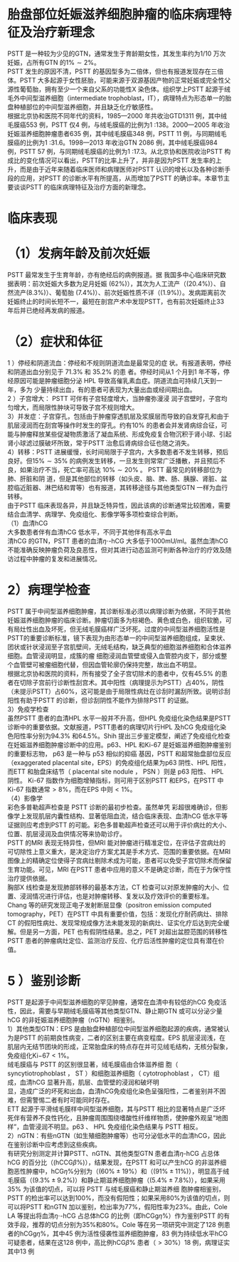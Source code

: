# 胎盘部位妊娠滋养细胞肿瘤的临床病理特征及治疗新理念  
PSTT 是一种较为少见的GTN，通常发生于育龄期女性，其发生率约为1/10 万次妊娠，占所有GTN 的$1\%\sim2\%$。  
PSTT 发生的原因不清，PSTT 的基因型多为二倍体，但也有报道发现存在三倍体。PSTT 大多起源于女性胚胎，可能来源于双源基因产物的正常妊娠或完全性父源性葡萄胎，拥有至少一个来自父系的功能性X 染色体。组织学上PSTT 起源于绒毛外中间型滋养细胞（intermediate trophoblast，IT），病理特点为形态单一的胎盘种植部位的中间型滋养细胞，并且缺乏化疗敏感性。  
根据北京协和医院不同年代的资料，1985—2000 年共收治GTD1311 例，其中绒毛膜癌553 例，PSTT 仅4 例，与绒毛膜癌的比例为1 ∶138。2000—2005 年收治妊娠滋养细胞肿瘤患者635 例，其中绒毛膜癌348 例，PSTT 11 例，与同期绒毛膜癌的比例为1 ∶31.6。1998—2013 年收治GTN 2086 例，其中绒毛膜癌984 例，PSTT 57 例，与同期绒毛膜癌的比例为1 ∶17.3。从北京协和医院收治PSTT 构成比的变化情况可以看出，PSTT的比率上升了，并非是因为PSTT 发生率的上升，而是由于近年来随着临床医师和病理医师对PSTT 认识的增长以及各种诊断手段的应用，对PSTT 的诊断水平有所提高，从而增加了PSTT 的确诊率。本章节主要谈谈PSTT 的临床病理特征及治疗方面的新理念。  
#  临床表现  
# （1）发病年龄及前次妊娠  
PSTT  最常发生于生育年龄，亦有绝经后的病例报道。据 我国多中心临床研究数据表明：前次妊娠大多数为足月妊娠
$(62\%)$），其次为人工流产（$(20.4\%)$）、自然流产$(8.3\%)$）、葡萄胎
$\left(7.4\%\right)$）、前次妊娠性质不详（$(1.9\%)$）。发病距离前次妊娠终止的时间长短不一，最短在剖宫产术中发现PSTT，也有前次妊娠终止33 年后并已绝经再发病的报道。  
# （2）症状和体征  
1 ）停经和阴道流血：停经和不规则阴道流血是最常见的症 状。有报道表明，停经和阴道出血分别见于 $71.3\%$  和 $35.2\%$  的患 者。停经时间从1 个月到1 年不等，停经原因可能是肿瘤细胞分泌 HPL  导致高催乳素血症。阴道流血可持续几天到一年，多为 少量持续出血，有的患者可表现为大量出血或经间期出血。  
2 ）子宫增大： PSTT  可伴有子宫轻度增大，当肿瘤弥漫浸 润子宫壁时，子宫均匀增大，而局限性肿块可导致子宫不规则增大。  
3）并发症：子宫穿孔，包括由于肿瘤穿透肌层及浆膜层而导致的自发穿孔和由于肌层浸润而在刮宫等操作时发生的穿孔。约有$10\%$ 的患者会并发肾病综合征，可能与肿瘤释放某些促凝物质激活了凝血系统、形成免疫复合物沉积于肾小球、引起肾小球滤过膜破坏所致，常于PSTT 治愈后肾病综合征也随之消失。  
4）转移：PSTT 进展缓慢，长时间局限于子宫内，大多数患者不发生转移，预后良好。但$15\%\sim35\%$ 的病例发生转移，一旦发生则常常广泛播散，并且预后不良，如果治疗不当，死亡率可高达 $10\%\sim20\%$ 。 PSTT  最常见的转移部位为肺、肝脏和阴 道，但是其他部位的转移（如头皮、脑、脾、肠、胰腺、肾脏、盆腔临近脏器、淋巴结和胃等）也有报道，其转移途径与其他类型GTN 一样为血行转移。  
由于PSTT 临床表现各异，并且缺乏特异性，因此该病的诊断通常比较困难，需要结合血清学、病理学、免疫组化、影像学等多项检查综合判断。  
（1）血清hCG  
大多数患者伴有血清hCG 低水平，不同于其他伴有高水平血  
清hCG 的GTN，PSTT 患者的血清$\eta\cdot$-hCG 大多低于$1000\mathrm{mU/ml}$。虽然血清hCG 不能准确反映肿瘤负荷及良恶性，但对其进行动态监测可判断各种治疗的疗效及随访过程中肿瘤的复发和进展情况。  
# 2）病理学检查  
PSTT 属于中间型滋养细胞肿瘤，其诊断标准必须以病理诊断为依据，不同于其他妊娠滋养细胞肿瘤的临床诊断。肿瘤切面多为棕褐色、黄色或白色，组织软脆，可有局灶性出血及坏死，但无绒毛膜癌样广泛坏死。过度的中间型滋养细胞活性是PSTT的重要诊断标准，镜下表现为由形态单一的中间型滋养细胞组成，呈束状、团状或针状浸润至子宫肌壁间，无绒毛结构，缺乏典型的细胞滋养细胞和合体滋养细胞。血管浸润明显，成簇的瘤 细胞浸润血管壁或侵入血管腔内皮下，部分或整个血管壁可被瘤细胞代替，但因血管轮廓仍保持完整，故出血不明显。  
根据北京协和医院的资料，所有接受了全子宫切除术的患者中，仅有$45.5\%$ 的患者在切除子宫前行诊断性刮宫术。其中阳性（病理提示为PSTT）占$40\%$，阴性（未提示PSTT）占$60\%$，这可能是由于局限性病灶在诊刮时漏刮所致。说明诊刮阳性有助于PSTT 的诊断，但诊刮阴性不能作为排除PSTT 的证据。  
3）免疫学检查  
虽然PSTT 患者的血清HPL 水平一般并不升高，但HPL 免疫组化染色结果是PSTT 诊断中的重要依据。文献报道，PSTT患者的病理切片行HPL 及hCG 免疫组化染色阳性率分别为$94.3\%$ 和$64.5\%$。Shih 提出三步鉴定模型，阐述了免疫组化检查在妊娠滋养细胞肿瘤诊断中的应用。p63、HPL 和Ki-67 是妊娠滋养细胞肿瘤鉴别的重要标志物， p63  是一种与 p53  相似的抑癌 基因，PSTT 和超常胎盘部位反应（exaggerated placental site，EPS）的免疫组化结果为p63 阴性、HPL 阳性，而ETT 和胎盘床结节（ placental site nodule ， PSN ）则是 p63  阳性、 HPL  阴性。 Ki-67 指数作为细胞增殖指标，则可用于区别PSTT 和EPS，在PSTT 中Ki-67 指数通常$>8\%$，而在EPS 中则$<1\%$。  
（4）影像学  
彩色多普勒超声检查是 PSTT  诊断的最初步检查。虽然单凭 彩超很难确诊，但影像学上发现肌层内囊性结构、显著低阻血流，结合临床表现、血清hCG 低水平等证据则应考虑到PSTT 的可能。彩色多普勒超声检查还可以用于评价病灶的大小、位置、肌层浸润及血供情况等来协助诊疗。  
PSTT 的MRI 表现无特异性，但MRI 能对肿瘤进行精准定位，在评估子宫病灶的可切除性上意义重大，是决定治疗方案尤其是手术方式、范围的重要依据。在MRI 图像上的精确定位使得子宫病灶剔除术成为可能，患者可以免受子宫切除术而保留生育功能。可见，MRI 在PSTT 患者中应用的意义不是确定诊断，而在于为保守性治疗提供依据。  
胸部X 线检查是发现肺部转移的最基本方法，CT 检查可以对原发肿瘤的大小、位置、浸润情况进行评估，也是对肿瘤转移、复发以及疗效评价的重要标准。  
Chang 等的研究发现正电子发射断层显像（positron emission computed tomography，PET）在PSTT 中具有重要价值，包括：发现化疗耐药病灶、排除CT 的假阳性病灶、发现常规成像方法未能发现的新病灶、证实化疗后达到完全缓解。但是另一方面，PET 也有假阴性结果。总之，PET 对超出盆腔范围的转移性PSTT 患者的肿瘤病灶定位、监测治疗反应、化疗后活性肿瘤的定位具有潜在价值。  
# 5 ）鉴别诊断  
PSTT 是起源于中间型滋养细胞的罕见肿瘤，通常在血清中有较低的hCG 免疫活性，因此，需要与早期绒毛膜癌等其他类型GTN、静止期GTN 或可以分泌少量hCG 的非妊娠滋养细胞肿瘤（nGTN）相鉴别。  
1）其他类型GTN：EPS 是由胎盘种植部位中间型滋养细胞起源的疾病，通常被认为是PSTT 的前期良性病变，二者的区别主要在病变程度。EPS 肌层浸润浅，在肌层内无结节团块的形成，正常胎盘床的特点存在并可见绒毛结构，无核分裂象，免疫组化$\mathrm{Ki-}67<1\%$。  
绒毛膜癌与 PSTT  的区别很显著，绒毛膜癌由合体滋养细 胞（ syncytiotrophoblast ， ST ）和细胞滋养细胞（ cytotrophoblast ， CT）组成，血清hCG 显著升高，肌层、血管壁的浸润和破坏明  
显，造成广泛的坏死和出血，血清hCG免疫组化染色呈强阳性，二者鉴别并不困难，但需警惕二者有时可能同时存在。  
ETT 起源于平滑绒毛膜样中间型滋养细胞，其与PSTT 相比的显著特点是广泛坏死伴有营养不良性钙化，且肿瘤周围围绕嗜酸性纤维样物质，使肿瘤外观呈“地图样”，血管浸润不明显。p63 、 HPL  免疫组化染色结果与 PSTT  相反。  
2）nGTN：有些nGTN（如生殖细胞肿瘤等）也可分泌低水平的血清hCG，因此在鉴别诊断中应考虑到这些疾病。  
有研究分别测定并计算PSTT、nGTN、其他类型GTN 患者血清$\eta$-hCG 占总体hCG 的百分比（$\left(\mathrm{hCCG}\beta\%\right)$），结果发现，在PSTT 和可以产生hCG 的非滋养细胞恶性肿瘤中，$\mathrm{hCG}\eta\%$分别为（$(60\%\pm19\%$）和（$(91\%\pm11\%)$），明显高于绒毛膜癌（$(9.3\%\pm9.2\%)$）和静止期滋养细胞肿瘤（$(5.4\%\pm7.8\%)$），如果采用 $35\%$ 为该值的切点，可以将 PSTT  与绒毛膜癌和静止期滋养细 胞肿瘤相鉴别，PSTT 的检出率可以达到$100\%$，而没有假阳性；如果采用$80\%$为该值的切点，则可以将PSTT 和nGTN 加以鉴别，检出率为$77\%$，假阳性率为$23\%$。由此，Cole LA 等提出将血清$\eta\cdot$-hCG 占总体hCG 的比例（即$\mathrm{hCGg}\eta\%$）作为鉴别PSTT 的有效手段，推荐的切点分别为$35\%$和$80\%$。Cole 等在另一项研究中测定了128 例患者的$\mathrm{hCGg}\eta\%$，其中45 例为活性侵袭性滋养细胞肿瘤，83 例为持续低水平hCG 可疑患者，结果在这128 例中，高比例$\mathrm{hCG}\beta\%$ 患者（$>30\%$）18 例，病理证实其中13 例  